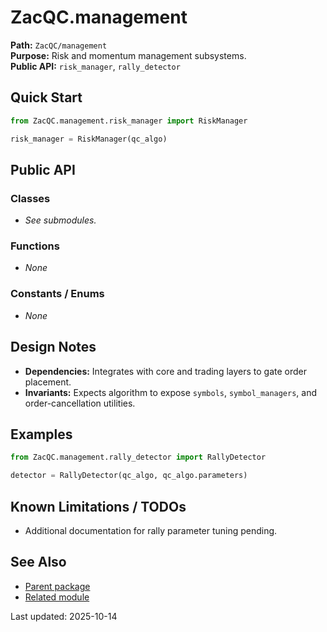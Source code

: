 # ZacQC.management
**Path:** `ZacQC/management`  
**Purpose:** Risk and momentum management subsystems.  
**Public API:** `risk_manager`, `rally_detector`

## Quick Start
```python
from ZacQC.management.risk_manager import RiskManager

risk_manager = RiskManager(qc_algo)
```

## Public API
### Classes
- _See submodules._

### Functions
- _None_

### Constants / Enums
- _None_

## Design Notes
- **Dependencies:** Integrates with core and trading layers to gate order placement.  
- **Invariants:** Expects algorithm to expose `symbols`, `symbol_managers`, and order-cancellation utilities.

## Examples
```python
from ZacQC.management.rally_detector import RallyDetector

detector = RallyDetector(qc_algo, qc_algo.parameters)
```

## Known Limitations / TODOs
- Additional documentation for rally parameter tuning pending.

## See Also
- [Parent package](../modules/ZacQC.md)
- [Related module](../modules/ZacQC.trading.conditions_checker.md)

Last updated: 2025-10-14
